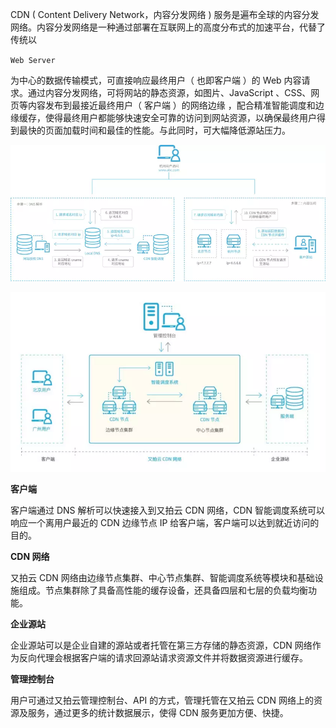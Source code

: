 CDN \( Content Delivery Network，内容分发网络 \) 服务是遍布全球的内容分发网络。内容分发网络是一种通过部署在互联网上的高度分布式的加速平台，代替了传统以

`Web Server`

为中心的数据传输模式，可直接响应最终用户（ 也即客户端 ）的 Web 内容请求。通过内容分发网络，可将网站的静态资源，如图片、JavaScript 、CSS、网页等内容发布到最接近最终用户（ 客户端 ）的网络边缘 ，配合精准智能调度和边缘缓存，使得最终用户都能够快速安全可靠的访问到网站资源，以确保最终用户得到最快的页面加载时间和最佳的性能。与此同时，可大幅降低源站压力。

![](/assets/cdn.png)

![](/assets/cnd3.png)

**客户端**

客户端通过 DNS 解析可以快速接入到又拍云 CDN 网络，CDN 智能调度系统可以响应一个离用户最近的 CDN 边缘节点 IP 给客户端，客户端可以达到就近访问的目的。

**CDN 网络**

又拍云 CDN 网络由边缘节点集群、中心节点集群、智能调度系统等模块和基础设施组成。节点集群除了具备高性能的缓存设备，还具备四层和七层的负载均衡功能。

**企业源站**

企业源站可以是企业自建的源站或者托管在第三方存储的静态资源，CDN 网络作为反向代理会根据客户端的请求回源站请求资源文件并将数据资源进行缓存。

**管理控制台**

用户可通过又拍云管理控制台、API 的方式，管理托管在又拍云 CDN 网络上的资源及服务，通过更多的统计数据展示，使得 CDN 服务更加方便、快捷。

